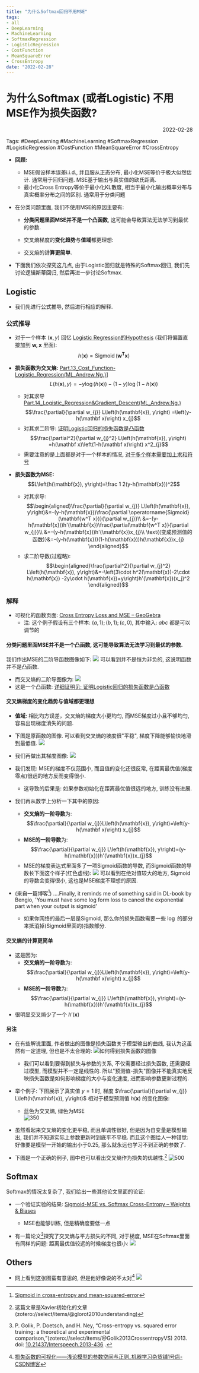 ```yaml
---
title: "为什么Softmax回归不用MSE"
tags:
- all
- DeepLearning
- MachineLearning
- SoftmaxRegression
- LogisticRegression
- CostFunction
- MeanSquareError
- CrossEntropy
date: "2022-02-28"
---
```

# 为什么Softmax (或者Logistic) 不用MSE作为损失函数?

<div align="right"> 2022-02-28</div>

Tags: #DeepLearning #MachineLearning #SoftmaxRegression #LogisticRegression #CostFunction #MeanSquareError #CrossEntropy 

- **回顾:** 
	- MSE假设样本误差i.i.d., 并且服从正态分布, 最小化MSE等价于极大似然估计. 通常用于回归问题. MSE基于输出与真实值的欧氏距离.
	- 最小化Cross Entropy等价于最小化KL散度, 相当于最小化输出概率分布与真实概率分布之间的区别. 通常用于分类问题

- 在分类问题里面, 我们不使用MSE的原因主要有: 
	- **分类问题里面MSE并不是一个凸函数**, 这可能会导致算法无法学习到最优的参数.
	- 交叉熵梯度的**变化趋势**与**值域**都更理想:

	- 交叉熵的**计算更简单**.

- 下面我们依次探究这几点, 由于Logistic回归就是特殊的Softmax回归, 我们先讨论逻辑斯蒂回归, 然后再进一步讨论Softmax.

## Logistic
- 我们先进行公式推导, 然后进行相应的解释.

### 公式推导
- 对于一个样本 $(\mathbf{x}, y)$ 回忆 [Logistic Regression的Hypothesis](notes/2021/2021.8/Part.12_Logistic_Regression(ML_Andrew.Ng.).md) (我们将偏置直接加到 $\mathbf{w, x}$ 里面): 	
	$$h(\mathbf{x})=\operatorname{Sigmoid}(\mathbf{w^T x})$$
- **损失函数为交叉熵:** 
	[Part.13_Cost_Function-Logistic_Regression(ML_Andrew.Ng.)](notes/2021/2021.8/Part.13_Cost_Function-Logistic_Regression(ML_Andrew.Ng.).md)]
	$$L\left(h(\mathbf{x}), y\right)=-y \log \left(h(\mathbf{x})\right)-(1-y) \log \left(1-h(\mathbf{x})\right)$$
	- 对其求导[Part.14_Logistic_Regression&Gradient_Descent(ML_Andrew.Ng.)](notes/2021/2021.8/Part.14_Logistic_Regression&Gradient_Descent(ML_Andrew.Ng.).md)
	$$\frac{\partial}{\partial w_{j}} L\left(h(\mathbf{x}), y\right)
	=\left(y-h(\mathbf x)\right) x_{j}$$
	- 对其求二阶导:
		[证明Logistic回归的损失函数是凸函数](notes/2021/2021.9/证明Logistic回归的损失函数是凸函数.md)
	$$\frac{\partial^2}{\partial w_{j}^2} L\left(h(\mathbf{x}), y\right)
	=h(\mathbf x)\left(1-h(\mathbf x)\right) x^2_{j}$$
	- 需要注意的是上面都是对于一个样本的情况, [对于多个样本需要加上求和符号](notes/2022/2022.2/可视化损失函数的困难.md)
	
- **损失函数为MSE:** 
	$$L\left(h(\mathbf{x}), y\right)=\frac 1 2(y-h(\mathbf{x}))^2$$
	- 对其求导: 
	$$\begin{aligned}\frac{\partial}{\partial w_{j}} L\left(h(\mathbf{x}), y\right)&=-(y-h(\mathbf{x}))\frac{\partial \operatorname{Sigmoid}(\mathbf{w^T x})}{\partial w_{j}}\\
	&=-(y-h(\mathbf{x}))h'(\mathbf{x})\frac{\partial\mathbf{w^T x}}{\partial w_{j}}\\
	&=-(y-h(\mathbf{x}))h'(\mathbf{x})x_{j}\\
	\text{(变成预测值的函数)}&=-(y-h(\mathbf{x}))(1-h(\mathbf{x}))h(\mathbf{x})x_{j}
	\end{aligned}$$ 
	- 求二阶导数(过程略):
		$$\begin{aligned}\frac{\partial^2}{\partial w_{j}^2} L\left(h(\mathbf{x}), y\right)&=-\left(3\cdot h^2(\mathbf{x})-2\cdot h(\mathbf{x}) -2y\cdot h(\mathbf{x})+y\right)h'(\mathbf{x})(x_j)^2
	\end{aligned}$$ 
	
### 解释 
- 可视化的函数页面: [Cross Entropy Loss and MSE – GeoGebra](https://www.geogebra.org/m/buakfzn8)
	- 注: 这个例子假设有三个样本: $(a,1);(b,1);(c,0)$, 其中输入: $abc$ 都是可以调节的

#### 分类问题里面MSE并不是一个凸函数, 这可能导致算法无法学习到最优的参数.
我们作出MSE的二阶导函数图像如下: 
![](notes/2022/2022.2/assets/img_2022-10-15-1.png)
可以看到并不是恒为非负的, 这说明函数并不是凸函数.

- 而交叉熵的二阶导图像为: 
![](notes/2022/2022.2/assets/img_2022-10-15-2.png)
- 这是一个凸函数: [详细证明见: 证明Logistic回归的损失函数是凸函数](notes/2021/2021.9/证明Logistic回归的损失函数是凸函数.md)

#### 交叉熵梯度的变化趋势与值域都更理想
- **值域:** 相比均方误差，交叉熵的梯度大小更均匀,  而MSE梯度过小且不够均匀, 容易出现梯度消失的问题.
- 下图是原函数的图像. 可以看到交叉熵的坡度很"平稳", 梯度下降能够愉快地滑到最低值.
![](notes/2022/2022.2/assets/img_2022-10-15-3.png)

- 我们再做出其梯度图像: 
	![](notes/2022/2022.2/assets/img_2022-10-15-4.png)
- 我们发现: MSE的梯度不仅范围小, 而且值的变化还很反常, 在距离最优值(梯度零点)很远的地方反而变得很小. 
	- 这导致的后果是: 如果参数初始化在距离最优值很远的地方, 训练没有进展. 

- 我们再从数学上分析一下其中的原因: 
	- **交叉熵的一阶导数**为: 	$$\frac{\partial}{\partial w_{j}}L\left(h(\mathbf{x}), y\right)=\left(y-h(\mathbf x)\right) x_{j}$$
	- **MSE的一阶导数**为: $$\frac{\partial}{\partial w_{j}} L\left(h(\mathbf{x}), y\right)=(y-h(\mathbf{x}))h'(\mathbf{x})x_{j}$$ 
	- MSE的梯度表达式里面多了一项Sigmoid函数的导数, 而Sigmoid函数的导数长下面这个样子(红色虚线): 
		![](notes/2022/2022.2/assets/img_2022-10-15-5.png)
		可以看到在绝对值较大的地方, Sigmoid的导数会变得很小, 这也是MSE梯度不理想的原因.
- (来自一篇博客[^2]) ....Finally, it reminds me of something said in DL-book by Bengio, 'You must have some log form loss to cancel the exponential part when your output is sigmoid'
	- 如果你网络的最后一层是Sigmoid, 那么你的损失函数需要一些 $\log$ 的部分来抵消掉(Sigmoid里面的)指数部分.

#### 交叉熵的计算更简单
- 这是因为: 
	- **交叉熵的一阶导数**为: 	$$\frac{\partial}{\partial w_{j}}L\left(h(\mathbf{x}), y\right)=\left(y-h(\mathbf x)\right) x_{j}$$
	- **MSE的一阶导数**为: $$\frac{\partial}{\partial w_{j}} L\left(h(\mathbf{x}), y\right)=(y-h(\mathbf{x}))h'(\mathbf{x})x_{j}$$ 
- 很明显交叉熵少了一个 $h'(\mathbf{x})$


#### 另注
- 在有些解说里面, 作者做出的图像是损失函数关于模型输出的曲线, 我认为这虽然有一定道理, 但也是不太合理的: 
	![如何得到损失函数的图像](notes/2022/2022.2/assets/img_2022-10-15-6.png)
	- 我们可以看到要得到损失与参数的关系, 不仅需要经过损失函数, 还需要经过模型, 而模型并不一定是线性的. 所以"预测值-损失"图像并不能真实地反映损失函数是如何影响梯度的大小与变化速度, 进而影响参数更新过程的.

- 举个例子: 下图展示了真实值 $y=1$ 时, 梯度 $\frac{\partial}{\partial w_{j}} L\left(h(\mathbf{x}), y\right)$ 相对于模型预测值 $h(\mathbf{x})$ 的变化图像: 
	- 蓝色为交叉熵, 绿色为MSE	
	![350](notes/2022/2022.2/assets/img_2022-10-15.png)
- 虽然看起来交叉熵的变化更平稳, 而且单调性很好, 但是因为自变量是模型输出, 我们并不知道实际上参数更新时到底平不平稳. 而且这个图给人一种错觉: 好像要是模型一开始的输出小于0.25, 那么就永远也学习不到正确的参数了.

- 下图是一个正确的例子, 图中也可以看出交叉熵作为损失的优越性.[^1]
![500](notes/2022/2022.2/assets/img_2022-10-15-7.png)



## Softmax
Softmax的情况太复杂了, 我们给出一些其他论文里面的论证: 

- 一个验证实验的结果: [Sigmoid-MSE vs. Softmax Cross-Entropy – Weights & Biases](https://wandb.ai/ayush-thakur/dl-question-bank/reports/Sigmoid-MSE-vs-Softmax-Cross-Entropy--VmlldzoyMDA3ODQ)
	- MSE也能够训练, 但是精确度要低一点

- 有一篇论文[^4]探究了交叉熵与平方损失的不同, 对于梯度, MSE在Softmax里面有同样的问题: 距离最优值较远的时候梯度也很小: 
![](notes/2022/2022.2/assets/img_2022-10-15-37.png)

## Others
- 网上看到这张图蛮有意思的, 但是他好像说的不太对[^3]
![](notes/2022/2022.2/assets/img_2022-10-15-8.png)

[^1]:这篇文章是Xavier初始化的文章(zotero://select/items/@glorot2010understanding)
[^2]: [Sigmoid in cross-entropy and mean-squared-error](http://antosny.github.io/2017/10/16/sigmoid-cross-entropy-mean-sqared-error/)
[^3]: [损失函数的可视化——浅论模型的参数空间与正则_机器学习杂货铺1号店-CSDN博客](https://blog.csdn.net/LoseInVain/article/details/83473975)
[^4]:P. Golik, P. Doetsch, and H. Ney, “Cross-entropy vs. squared error training: a theoretical and experimental comparison,”(zotero://select/items/@Golik2013CrossentropyVS) 2013. doi: [10.21437/Interspeech.2013-436](https://doi.org/10.21437/Interspeech.2013-436) . 